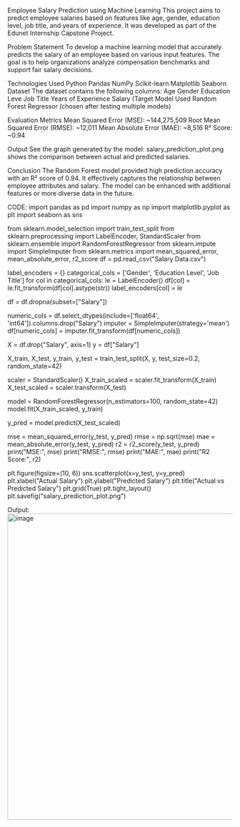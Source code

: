 Employee Salary Prediction using Machine Learning
This project aims to predict employee salaries based on features like age, gender, education level, job title, and years of experience. It was developed as part of the Edunet Internship Capstone Project.

Problem Statement
To develop a machine learning model that accurately predicts the salary of an employee based on various input features. The goal is to help organizations analyze compensation benchmarks and support fair salary decisions.

Technologies Used
Python
Pandas
NumPy
Scikit-learn
Matplotlib
Seaborn
Dataset
The dataset contains the following columns:
Age
Gender
Education Leve
Job Title
Years of Experience
Salary (Target
Model Used
Random Forest Regressor (chosen after testing multiple models)

Evaluation Metrics
Mean Squared Error (MSE): ~144,275,509
Root Mean Squared Error (RMSE): ~12,011
Mean Absolute Error (MAE): ~8,516
R² Score: ~0.94

Output
See the graph generated by the model:
salary_prediction_plot.png shows the comparison between actual and predicted salaries.

Conclusion
The Random Forest model provided high prediction accuracy with an R² score of 0.94. It effectively captures the relationship between employee attributes and salary. The model can be enhanced with additional features or more diverse data in the future.

CODE:
import pandas as pd
import numpy as np
import matplotlib.pyplot as plt
import seaborn as sns

from sklearn.model_selection import train_test_split
from sklearn.preprocessing import LabelEncoder, StandardScaler
from sklearn.ensemble import RandomForestRegressor
from sklearn.impute import SimpleImputer
from sklearn.metrics import mean_squared_error, mean_absolute_error, r2_score
df = pd.read_csv("Salary Data.csv")

label_encoders = {}
categorical_cols = ['Gender', 'Education Level', 'Job Title']
for col in categorical_cols:
    le = LabelEncoder()
    df[col] = le.fit_transform(df[col].astype(str))
    label_encoders[col] = le

df = df.dropna(subset=["Salary"])

numeric_cols = df.select_dtypes(include=['float64', 'int64']).columns.drop("Salary")
imputer = SimpleImputer(strategy='mean')
df[numeric_cols] = imputer.fit_transform(df[numeric_cols])

X = df.drop("Salary", axis=1)
y = df["Salary"]

X_train, X_test, y_train, y_test = train_test_split(X, y, test_size=0.2, random_state=42)

scaler = StandardScaler()
X_train_scaled = scaler.fit_transform(X_train)
X_test_scaled = scaler.transform(X_test)

model = RandomForestRegressor(n_estimators=100, random_state=42)
model.fit(X_train_scaled, y_train)

y_pred = model.predict(X_test_scaled)

mse = mean_squared_error(y_test, y_pred)
rmse = np.sqrt(mse)
mae = mean_absolute_error(y_test, y_pred)
r2 = r2_score(y_test, y_pred)
print("MSE:", mse)
print("RMSE:", rmse)
print("MAE:", mae)
print("R2 Score:", r2)

plt.figure(figsize=(10, 6))
sns.scatterplot(x=y_test, y=y_pred)
plt.xlabel("Actual Salary")
plt.ylabel("Predicted Salary")
plt.title("Actual vs Predicted Salary")
plt.grid(True)
plt.tight_layout()
plt.savefig("salary_prediction_plot.png")

Output:
<img width="1124" height="686" alt="image" src="https://github.com/user-attachments/assets/8ae8c2bb-2921-4dc2-8b32-12f23ed03b30" />

